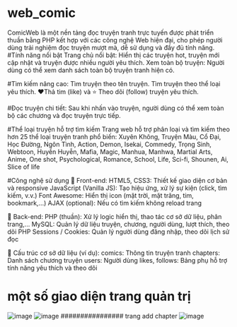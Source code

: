 # web_comic
ComicWeb là một nền tảng đọc truyện tranh trực tuyến được phát triển thuần bằng PHP kết hợp với các công nghệ Web hiện đại, cho phép người dùng trải nghiệm đọc truyện mượt mà, dễ sử dụng và đầy đủ tính năng.
#Tính năng nổi bật
Trang chủ nổi bật: Hiển thị các truyện hot, truyện mới cập nhật và truyện được nhiều người yêu thích.
Xem toàn bộ truyện: Người dùng có thể xem danh sách toàn bộ truyện tranh hiện có.

#Tìm kiếm nâng cao:
Tìm truyện theo tên truyện.
Tìm truyện theo thể loại yêu thích.
❤️Thả tim (like) và ⭐ Theo dõi (follow) truyện yêu thích.

#Đọc truyện chi tiết: Sau khi nhấn vào truyện, người dùng có thể xem toàn bộ các chương và đọc truyện trực tiếp.

#Thể loại truyện hỗ trợ tìm kiếm
Trang web hỗ trợ phân loại và tìm kiếm theo hơn 25 thể loại truyện tranh phổ biến:
Xuyên Không, Truyện Màu, Cổ Đại, Học Đường, Ngôn Tình, Action, Demon, Isekai, Commedy,
Trọng Sinh, Webtoon, Huyền Huyễn, Mafia, Magic, Manhua, Manhwa, Martial Arts,
Anime, One shot, Psychological, Romance, School, Life, Sci-fi, Shounen, Ai, Slice of life

#Công nghệ sử dụng
🔹 Front-end:
HTML5, CSS3: Thiết kế giao diện cơ bản và responsive
JavaScript (Vanilla JS): Tạo hiệu ứng, xử lý sự kiện (click, tìm kiếm, v.v.)
Font Awesome: Hiển thị icon (mặt trời, mặt trăng, tim, bookmark,...)
AJAX (optional): Nếu có tìm kiếm không reload trang

🔹 Back-end:
PHP (thuần): Xử lý logic hiển thị, thao tác cơ sở dữ liệu, phân trang,...
MySQL: Quản lý dữ liệu truyện, chương, người dùng, lượt thích, theo dõi
PHP Sessions / Cookies: Quản lý người dùng đăng nhập, theo dõi lịch sử đọc

🔹 Cấu trúc cơ sở dữ liệu (ví dụ):
comics: Thông tin truyện tranh
chapters: Danh sách chương truyện
users: Người dùng
likes, follows: Bảng phụ hỗ trợ tính năng yêu thích và theo dõi

# một số giao diện trang quản trị 
![image](https://github.com/user-attachments/assets/f23186c4-e225-46d6-af82-bdc0eb51dba5)
![image](https://github.com/user-attachments/assets/9f65998d-8848-4a60-a88c-7760ac08ffe0)
################ trang add chapter
![image](https://github.com/user-attachments/assets/b0ca95fe-0f40-4196-ac75-5c08e2f656da)



